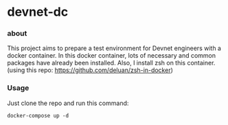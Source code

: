 # devnet-dc

### about
This project aims to prepare a test environment for Devnet engineers with a docker container.
In this docker container, lots of necessary and common packages have already been installed. Also, I install zsh on this container. (using this repo: https://github.com/deluan/zsh-in-docker)

### Usage
Just clone the repo and run this command: 

```
docker-compose up -d
```


